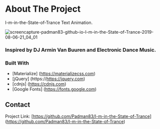 # About The Project 
I-m-in-the-State-of-Trance Text Animation.

![screencapture-padman83-github-io-I-m-in-the-State-of-Trance-2019-08-06-21_04_01](https://user-images.githubusercontent.com/45048950/63180676-5fad0700-c081-11e9-983f-67c76ef53cc5.png)

### Inspired by DJ Armin Van Buuren and Electronic Dance Music.
### Built With
* [Materialize] (https://materializecss.com)
* [jQuery] (https://https://jquery.com)
* [cdnjs] (https://cdnjs.com)
* [Google Fonts] (https://fonts.google.com)

## Contact 

Project Link: [https://github.com/Padman83/I-m-in-the-State-of-Trance] (https://github.com/Padman83/I-m-in-the-State-of-Trance)
